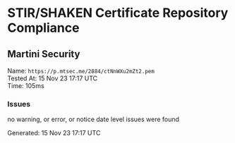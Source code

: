# STIR/SHAKEN Certificate Repository Compliance

## Martini Security

Name: `https://p.mtsec.me/2884/ctNnWXu2mZt2.pem`\
Tested At: 15 Nov 23 17:17 UTC\
Time: 105ms

### Issues

no warning, or error, or notice date level issues were found

Generated: 15 Nov 23 17:17 UTC